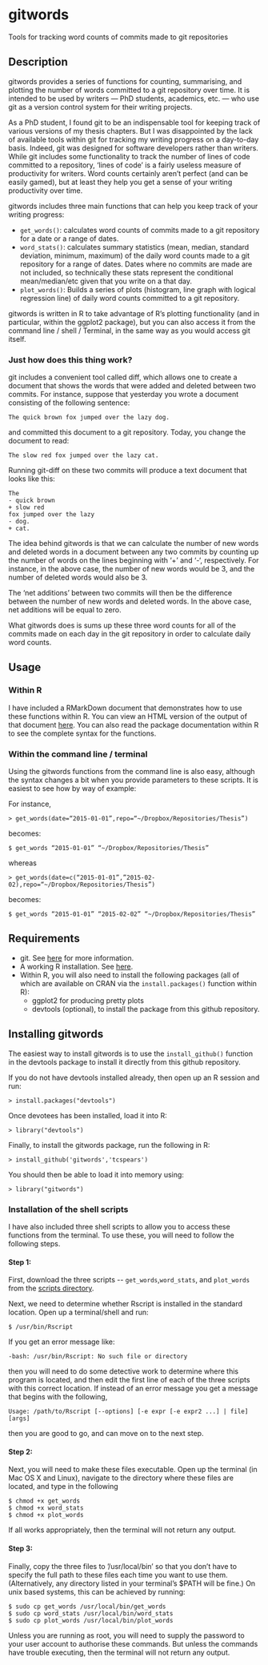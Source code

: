 # gitwords
Tools for tracking word counts of commits made to git repositories

## Description
gitwords provides a series of functions for counting, summarising, and plotting the number of words committed to a git repository over time. It is intended to be used by writers — PhD students, academics, etc. — who use git as a version control system for their writing projects. 

As a PhD student, I found git to be an indispensable tool for keeping track of various versions of my thesis chapters. But I was disappointed by the lack of available tools within git for tracking my writing progress on a day-to-day basis. Indeed, git was designed for software developers rather than writers. While git includes some functionality to track the number of lines of code committed to a repository, ‘lines of code’ is a fairly useless measure of productivity for writers. Word counts certainly aren’t perfect (and can be easily gamed), but at least they help you get a sense of your writing productivity over time.

gitwords includes three main functions that can help you keep track of your writing progress:
* `get_words()`: calculates word counts of commits made to a git repository for a date or a range of dates.
* `word_stats()`: calculates summary statistics (mean, median, standard deviation, minimum, maximum) of the daily word counts made to a git repository for a range of dates. Dates where no commits are made are not included, so technically these stats represent the conditional mean/median/etc given that you write on a that day.
* `plot_words()`: Builds a series of plots (histogram, line graph with logical regression line) of daily word counts committed to a git repository.

gitwords is written in R to take advantage of R’s plotting functionality (and in particular, within the ggplot2 package), but you can also access it from the command line / shell / Terminal, in the same way as you would access git itself. 

### Just how does this thing work?

git includes a convenient tool called diff, which allows one to create a document that shows the words that were added and deleted between two commits. For instance, suppose that yesterday you wrote a document consisting of the following sentence:

```
The quick brown fox jumped over the lazy dog.
```
and committed this document to a git repository. Today, you change the document to read:
```
The slow red fox jumped over the lazy cat.
``` 
Running git-diff on these two commits will produce a text document that looks like this:
```
The
- quick brown
+ slow red
fox jumped over the lazy
- dog.
+ cat. 
```
The idea behind gitwords is that we can calculate the number of new words and deleted words in a document between any two commits by counting up the number of words on the lines beginning with ‘+’ and ‘-‘, respectively. For instance, in the above case, the number of new words would be 3, and the number of deleted words would also be 3.

The ‘net additions’ between two commits will then be the difference between the number of new words and deleted words. In the above case, net additions will be equal to zero.

What gitwords does is sums up these three word counts for all of the commits made on each day in the git repository in order to calculate daily word counts.


## Usage

### Within R

I have included a RMarkDown document that demonstrates how to use these functions within R. You can view an HTML version of the output of that document [here](http://htmlpreview.github.io/?https://github.com/tcspears/gitwords/blob/master/EXAMPLES.html). You can also read the package documentation within R to see the complete syntax for the functions. 

### Within the command line / terminal

Using the gitwords functions from the command line is also easy, although the syntax changes a bit when you provide parameters to these scripts. It is easiest to see how by way of example:

For instance,
```
> get_words(date=“2015-01-01”,repo=“~/Dropbox/Repositories/Thesis”)
```
becomes:
```
$ get_words “2015-01-01” “~/Dropbox/Repositories/Thesis”
```
whereas
```
> get_words(date=c(“2015-01-01”,”2015-02-02),repo=“~/Dropbox/Repositories/Thesis”)
```
becomes:
```
$ get_words “2015-01-01” “2015-02-02” “~/Dropbox/Repositories/Thesis”
```

## Requirements
* git. See [here](http://git-scm.com/book/en/v2/Getting-Started-Installing-Git) for more information.
* A working R installation. See [here](http://www.r-project.org/). 
* Within R, you will also need to install the following packages (all of which are available on CRAN via the `install.packages()` function within R):
  * ggplot2 for producing pretty plots
  * devtools (optional), to install the package from this github repository.

## Installing gitwords
The easiest way to install gitwords is to use the `install_github()` function in the devtools package to install it directly from this github repository.

If you do not have devtools installed already, then open up an R session and run:
```
> install.packages("devtools")
```
Once devotees has been installed, load it into R:
```
> library("devtools")
```
Finally, to install the gitwords package, run the following in R:
```
> install_github('gitwords','tcspears')
```
You should then be able to load it into memory using:
```
> library("gitwords")
```

### Installation of the shell scripts
I have also included three shell scripts to allow you to access  these functions from the terminal. To use these, you will need to follow the following steps.

#### Step 1:
First, download the three scripts -- `get_words`,`word_stats`, and `plot_words` from the [scripts directory](https://github.com/tcspears/gitwords/tree/master/scripts).

Next, we need to determine whether Rscript is installed in the standard location. Open up a terminal/shell and run:
```
$ /usr/bin/Rscript
```
If you get an error message like:
```
-bash: /usr/bin/Rscript: No such file or directory 
```
then you will need to do some detective work to determine where this program is located, and then edit the first line of each of the three scripts with this correct location. If instead of an error message you get a message that begins with the following, 
```
Usage: /path/to/Rscript [--options] [-e expr [-e expr2 ...] | file] [args]
```
then you are good to go, and can move on to the next step.

#### Step 2:

Next, you will need to make these files executable. Open up the terminal (in Mac OS X and Linux), navigate to the directory where these files are located, and type in the following
```
$ chmod +x get_words
$ chmod +x word_stats
$ chmod +x plot_words
```
If all works appropriately, then the terminal will not return any output.

#### Step 3:

Finally, copy the three files to ’/usr/local/bin’ so that you don’t have to specify the full path to these files each time you want to use them. (Alternatively, any directory listed in your terminal’s $PATH will be fine.) On unix based systems, this can be achieved by running:
```
$ sudo cp get_words /usr/local/bin/get_words
$ sudo cp word_stats /usr/local/bin/word_stats
$ sudo cp plot_words /usr/local/bin/plot_words
```
Unless you are running as root, you will need to supply the password to your user account to authorise these commands. But unless the commands have trouble executing, then the terminal will not return any output.



